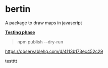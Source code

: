 # bertin
A package to draw maps in javascript

**<ins>Testing phase</ins>**

> npm publish --dry-run

https://observablehq.com/d/4113b173ec452c29

testttt
